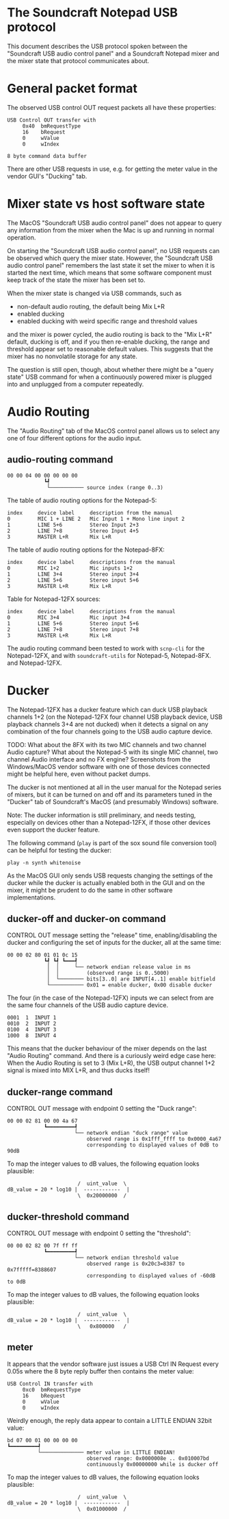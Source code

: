 The Soundcraft Notepad USB protocol
===================================

This document describes the USB protocol spoken between the
"Soundcraft USB audio control panel" and a Soundcraft Notepad mixer
and the mixer state that protocol communicates about.


General packet format
=====================

The observed USB control OUT request packets all have these
properties:

    USB Control OUT transfer with
         0x40  bmRequestType
         16    bRequest
         0     wValue
         0     wIndex

    8 byte command data buffer

There are other USB requests in use, e.g. for getting the meter
value in the vendor GUI's "Ducking" tab.


Mixer state vs host software state
==================================

The MacOS "Soundcraft USB audio control panel" does not appear to
query any information from the mixer when the Mac is up and running in
normal operation.

On starting the "Soundcraft USB audio control panel", no USB requests
can be observed which query the mixer state. However, the "Soundcraft
USB audio control panel" remembers the last state it set the mixer to
when it is started the next time, which means that some software
component must keep track of the state the mixer has been set to.

When the mixer state is changed via USB commands, such as

  * non-default audio routing, the default being Mix L+R
  * enabled ducking
  * enabled ducking with weird specific range and threshold values

and the mixer is power cycled, the audio routing is back to the "Mix
L+R" default, ducking is off, and if you then re-enable ducking, the
range and threshold appear set to reasonable default values.  This
suggests that the mixer has no nonvolatile storage for any state.

The question is still open, though, about whether there might be a
"query state" USB command for when a continuously powered mixer is
plugged into and unplugged from a computer repeatedly.


Audio Routing
=============

The "Audio Routing" tab of the MacOS control panel allows us to select
any one of four different options for the audio input.


audio-routing command
---------------------

    00 00 04 00 00 00 00 00
                ┗┩
                 └─────────── source index (range 0..3)

The table of audio routing options for the Notepad-5:

    index     device label     description from the manual
    0         MIC 1 + LINE 2   Mic Input 1 + Mono line input 2
    1         LINE 5+6         Stereo Input 2+3
    2         LINE 7+8         Stereo Input 4+5
    3         MASTER L+R       Mix L+R

The table of audio routing options for the Notepad-8FX:

    index     device label     descriptions from the manual
    0         MIC 1+2          Mic inputs 1+2
    1         LINE 3+4         Stereo input 3+4
    2         LINE 5+6         Stereo input 5+6
    3         MASTER L+R       Mix L+R

Table for Notepad-12FX sources:

    index     device label     descriptions from the manual
    0         MIC 3+4          Mic input 3+4
    1         LINE 5+6         Stereo input 5+6
    2         LINE 7+8         Stereo input 7+8
    3         MASTER L+R       Mix L+R

The audio routing command been tested to work with `scnp-cli` for the
Notepad-12FX, and with `soundcraft-utils` for Notepad-5,
Notepad-8FX. and Notepad-12FX.


Ducker
======

The Notepad-12FX has a ducker feature which can duck USB playback
channels 1+2 (on the Notepad-12FX four channel USB playback device,
USB playback channels 3+4 are not ducked) when it detects a signal on
any combination of the four channels going to the USB audio capture
device.

TODO: What about the 8FX with its two MIC channels and two channel
      Audio capture? What about the Notepad-5 with its single MIC
      channel, two channel Audio interface and no FX engine?
      Screenshots from the Windows/MacOS vendor software with one of
      those devices connected might be helpful here, even without
      packet dumps.

The ducker is not mentioned at all in the user manual for the Notepad
series of mixers, but it can be turned on and off and its parameters
tuned in the "Ducker" tab of Soundcraft's MacOS (and presumably
Windows) software.

Note: The ducker information is still preliminary, and needs testing,
      especially on devices other than a Notepad-12FX, if those other
      devices even support the ducker feature.

The following command (`play` is part of the sox sound file conversion
tool) can be helpful for testing the ducker:

    play -n synth whitenoise

As the MacOS GUI only sends USB requests changing the settings of the
ducker while the ducker is actually enabled both in the GUI and on the
mixer, it might be prudent to do the same in other software
implementations.


ducker-off and ducker-on command
--------------------------------

CONTROL OUT message setting the "release" time, enabling/disabling the
ducker and configuring the set of inputs for the ducker, all at the
same time:

    00 00 02 80 01 01 0c 15
                ┗┩ ┗┩ ┗━━━┩
                 │  │     └── network endian release value in ms
                 │  │         (observed range is 0..5000)
                 │  └──────── bits[3..0] are INPUT[4..1] enable bitfield
                 └─────────── 0x01 = enable ducker, 0x00 disable ducker

The four (in the case of the Notepad-12FX) inputs we can select from
are the same four channels of the USB audio capture device.

    0001  1  INPUT 1
    0010  2  INPUT 2
    0100  4  INPUT 3
    1000  8  INPUT 4

This means that the ducker behaviour of the mixer depends on the last
"Audio Routing" command. And there is a curiously weird edge case
here: When the Audio Routing is set to 3 (Mix L+R), the USB output
channel 1+2 signal is mixed into MIX L+R, and thus ducks itself!


ducker-range command
--------------------

CONTROL OUT message with endpoint 0 setting the "Duck range":

    00 00 02 81 00 00 4a 67
                ┗━━━━━━━━━┩
                          └── network endian "duck range" value
                              observed range is 0x1fff_ffff to 0x0000_4a67
                              corresponding to displayed values of 0dB to 90dB

To map the integer values to dB values, the following equation looks
plausible:

                           /  uint_value  \
    dB_value = 20 * log10 |  ------------  |
                           \  0x20000000  /


ducker-threshold command
------------------------

CONTROL OUT message with endpoint 0 setting the "threshold":

    00 00 02 82 00 7f ff ff
                ┗━━━━━━━━━┩
                          └── network endian threshold value
                              observed range is 0x20c3=8387 to 0x7fffff=8388607
                              corresponding to displayed values of -60dB to 0dB

To map the integer values to dB values, the following equation looks
plausible:

                           /  uint_value  \
    dB_value = 20 * log10 |  ------------  |
                           \   0x800000   /


meter
-----

It appears that the vendor software just issues a USB Ctrl IN Request
every 0.05s where the 8 byte reply buffer then contains the meter
value:

    USB Control IN transfer with
         0xc0  bmRequestType
         16    bRequest
         0     wValue
         0     wIndex

Weirdly enough, the reply data appear to contain a LITTLE ENDIAN 32bit
value:

    bd 07 00 01 00 00 00 00
    ┗━━━━━━━━━┩
              └────────────── meter value in LITTLE ENDIAN!
                              observed range: 0x0000008e .. 0x010007bd
                              continuously 0x00000000 while is ducker off

To map the integer values to dB values, the following equation looks
plausible:

                           /  uint_value  \
    dB_value = 20 * log10 |  ------------  |
                           \  0x01000000  /
